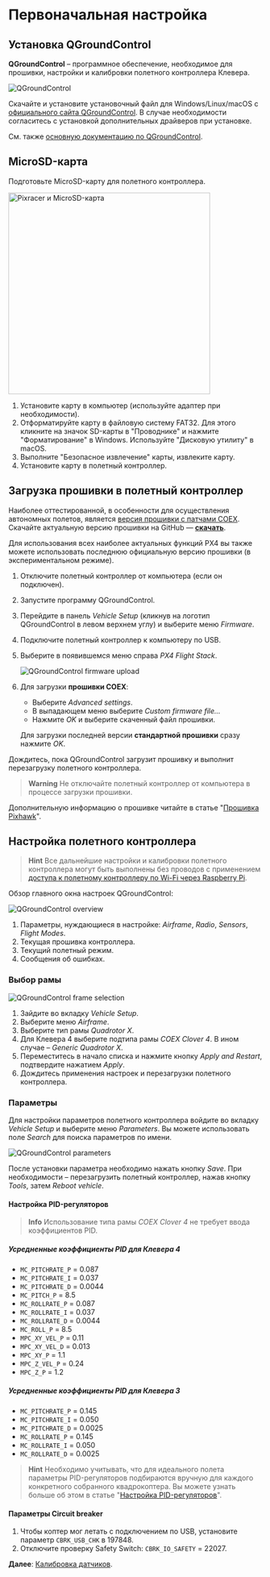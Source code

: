 # Первоначальная настройка

## Установка QGroundControl

**QGroundControl** – программное обеспечение, необходимое для прошивки, настройки и калибровки полетного контроллера Клевера.

<img src="../assets/qgc.png" alt="QGroundControl" class="zoom">

Скачайте и установите установочный файл для Windows/Linux/macOS с [официального сайта QGroundControl](http://qgroundcontrol.com/downloads/). В случае необходимости согласитесь с установкой дополнительных драйверов при установке.

См. также [основную документацию по QGroundControl](https://docs.qgroundcontrol.com/en/).

## MicroSD-карта

Подготовьте MicroSD-карту для полетного контроллера.

<img src="../assets/pix-sd.png" alt="Pixracer и MicroSD-карта" class="zoom center" width=400>

1. Установите карту в компьютер (используйте адаптер при необходимости).
2. Отформатируйте карту в файловую систему FAT32. Для этого кликните на значок SD-карты в "Проводнике" и нажмите "Форматирование" в Windows. Используйте "Дисковую утилиту" в macOS.
3. Выполните "Безопасное извлечение" карты, извлеките карту.
4. Установите карту в полетный контроллер.

## Загрузка прошивки в полетный контроллер

Наиболее оттестированной, в особенности для осуществления автономных полетов, является [версия прошивки с патчами COEX](firmware.md). Скачайте актуальную версию прошивки на GitHub — **<a class="latest-firmware v4" href="https://github.com/CopterExpress/Firmware/releases">скачать</a>**.

Для использования всех наиболее актуальных функций PX4 вы также можете использовать последнюю официальную версию прошивки (в экспериментальном режиме).

1. Отключите полетный контроллер от компьютера (если он подключен).
2. Запустите программу QGroundControl.
3. Перейдите в панель *Vehicle Setup* (кликнув на логотип QGroundControl в левом верхнем углу) и выберите меню *Firmware*.
4. Подключите полетный контроллер к компьютеру по USB.
5. Выберите в появившемся меню справа *PX4 Flight Stack*.

   <img src="../assets/qgc-firmware.png" alt="QGroundControl firmware upload" class="zoom">

6. Для загрузки **прошивки COEX**:

   * Выберите *Advanced settings*.
   * В выпадающем меню выберите *Custom firmware file...*
   * Нажмите *OK* и выберите скаченный файл прошивки.

   Для загрузки последней версии **стандартной прошивки** сразу нажмите *OK*.

Дождитесь, пока QGroundControl загрузит прошивку и выполнит перезагрузку полетного контроллера.

> **Warning** Не отключайте полетный контроллер от компьютера в процессе загрузки прошивки.

Дополнительную информацию о прошивке читайте в статье "[Прошивка Pixhawk](firmware.md)".

## Настройка полетного контроллера

> **Hint** Все дальнейшие настройки и калибровки полетного контроллера могут быть выполнены без проводов с применением [доступа к полетному контроллеру по Wi-Fi через Raspberry Pi](gcs_bridge.md).

Обзор главного окна настроек QGroundControl:

<img src="../assets/qgc-requires-setup.png" alt="QGroundControl overview" class="zoom">

1. Параметры, нуждающиеся в настройке: *Airframe*, *Radio*, *Sensors*, *Flight Modes*.
2. Текущая прошивка контроллера.
3. Текущий полетный режим.
4. Сообщения об ошибках.

### Выбор рамы

<img src="../assets/qgc-frame-apply-clover4.png" alt="QGroundControl frame selection" class="zoom">

1. Зайдите во вкладку *Vehicle Setup*.
2. Выберите меню *Airframe*.
3. Выберите тип рамы *Quadrotor X*.
4. Для Клевера 4 выберите подтипа рамы *COEX Clover 4*. В ином случае – *Generic Quadrotor X*.
5. Переместитесь в начало списка и нажмите кнопку *Apply and Restart*, подтвердите нажатием *Apply*.
6. Дождитесь применения настроек и перезагрузки полетного контроллера.

### Параметры

Для настройки параметров полетного контроллера войдите во вкладку *Vehicle Setup* и выберите меню *Parameters*. Вы можете использовать поле *Search* для поиска параметров по имени.

<img src="../assets/qgc-parameters.png" alt="QGroundControl parameters" class="zoom">

После установки параметра необходимо нажать кнопку *Save*. При необходимости – перезагрузить полетный контроллер, нажав кнопку *Tools*, затем *Reboot vehicle*.

#### Настройка PID-регуляторов

> **Info** Использование типа рамы *COEX Clover 4* не требует ввода коэффициентов PID.

##### Усредненные коэффициенты PID для Клевера 4

* `MC_PITCHRATE_P` = 0.087
* `MC_PITCHRATE_I` = 0.037
* `MC_PITCHRATE_D` = 0.0044
* `MC_PITCH_P` = 8.5
* `MC_ROLLRATE_P` = 0.087
* `MC_ROLLRATE_I` = 0.037
* `MC_ROLLRATE_D` = 0.0044
* `MC_ROLL_P` = 8.5
* `MPC_XY_VEL_P` = 0.11
* `MPC_XY_VEL_D` = 0.013
* `MPC_XY_P` = 1.1
* `MPC_Z_VEL_P` = 0.24
* `MPC_Z_P` = 1.2

##### Усредненные коэффициенты PID для Клевера 3

* `MC_PITCHRATE_P` = 0.145
* `MC_PITCHRATE_I` = 0.050
* `MC_PITCHRATE_D` = 0.0025
* `MC_ROLLRATE_P` = 0.145
* `MC_ROLLRATE_I` = 0.050
* `MC_ROLLRATE_D` = 0.0025

> **Hint** Необходимо учитывать, что для идеального полета параметры PID-регуляторов подбираются вручную для каждого конкретного собранного квадрокоптера. Вы можете узнать больше об этом в статье "[Настройка PID-регуляторов](pid_tuning.md)".

#### Параметры Circuit breaker

1. Чтобы коптер мог летать с подключением по USB, установите параметр `CBRK_USB_CHK` в 197848.
2. Отключите проверку Safety Switch: `CBRK_IO_SAFETY` = 22027.

**Далее**: [Калибровка датчиков](calibration.md).

